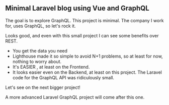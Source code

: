 ## Minimal Laravel blog using Vue and GraphQL

The goal is to explore GraphQL. This project is minimal. The company I work for, uses GraphQL, so let's rock it.

Looks good, and even with this small project I can see some benefits over REST.

- You get the data you need
- Lighthouse made it so simple to avoid N+1 problems, so at least for now, nothing to worry about.
- It's EASIER , at least on the Frontend.
- It looks easier even on the Backend, at least on this project. The Laravel code for the GraphQL API was ridiculously small.

Let's see on the next bigger project!

A more advanced Laravel GraphQL project will come after this one.
